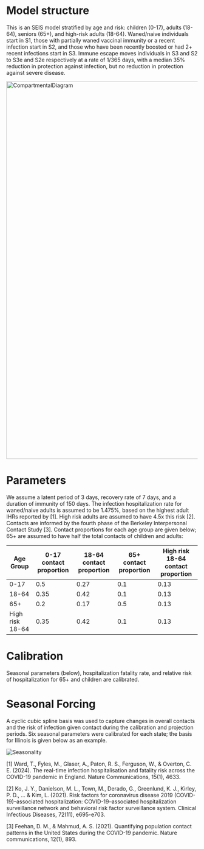 # Model structure
This is an SEIS model stratified by age and risk: children (0-17), adults (18-64), seniors (65+), and high-risk adults (18-64). Waned/naive individuals start in S1, those with partially waned vaccinal immunity or a recent infection start in S2, and those who have been recently boosted or had 2+ recent infections start in S3. Immune escape moves individuals in S3 and S2 to S3e and S2e respectively at a rate of 1/365 days, with a median 35% reduction in protection against infection, but no reduction in protection against severe disease. 

<img width="993" alt="CompartmentalDiagram" src="https://github.com/user-attachments/assets/740e9320-2417-4611-b0a2-ed8e2dd57d34" />

# Parameters

We assume a latent period of 3 days, recovery rate of 7 days, and a duration of immunity of 150 days. The infection hospitalization rate for waned/naive adults is assumed to be 1.475%, based on the highest adult IHRs reported by [1]. High risk adults are assumed to have 4.5x this risk [2]. Contacts are informed by the fourth phase of the Berkeley Interpersonal Contact Study [3]. Contact proportions for each age group are given below; 65+ are assumed to have half the total contacts of children and adults: 

Age Group | 0-17 contact proportion | 18-64 contact proportion | 65+ contact proportion | High risk 18-64 contact proportion
--- | --- | --- | --- |--- 
0-17 | 0.5 | 0.27 | 0.1 | 0.13 
18-64 | 0.35 | 0.42 | 0.1 | 0.13
65+ | 0.2 | 0.17 | 0.5 | 0.13
High risk 18-64 | 0.35 | 0.42 | 0.1 | 0.13 

# Calibration
Seasonal parameters (below), hospitalization fatality rate, and relative risk of hospitalization for 65+ and children are calibrated. 

# Seasonal Forcing
A cyclic cubic spline basis was used to capture changes in overall contacts and the risk of infection given contact during the calibration and projection periods. Six seasonal parameters were calibrated for each state; the basis for Illinois is given below as an example.

![Seasonality](https://github.com/user-attachments/assets/9fd602c3-bb5b-48c9-89f4-eadcbf0bfa1d)

[1] Ward, T., Fyles, M., Glaser, A., Paton, R. S., Ferguson, W., & Overton, C. E. (2024). The real-time infection hospitalisation and fatality risk across the COVID-19 pandemic in England. Nature Communications, 15(1), 4633.

[2] Ko, J. Y., Danielson, M. L., Town, M., Derado, G., Greenlund, K. J., Kirley, P. D., ... & Kim, L. (2021). Risk factors for coronavirus disease 2019 (COVID-19)–associated hospitalization: COVID-19–associated hospitalization surveillance network and behavioral risk factor surveillance system. Clinical Infectious Diseases, 72(11), e695-e703.

[3] Feehan, D. M., & Mahmud, A. S. (2021). Quantifying population contact patterns in the United States during the COVID-19 pandemic. Nature communications, 12(1), 893.

